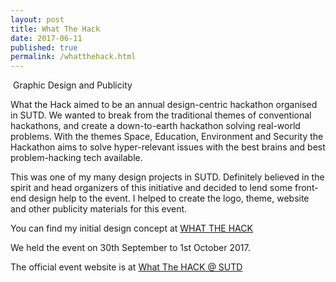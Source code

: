 ```yaml
---
layout: post
title: What The Hack
date: 2017-06-11
published: true
permalink: /whatthehack.html
---
```


<span class="image featured"><img src="{{ site.baseurl }}/images/pic03.jpg" alt=""></span>
Graphic Design and Publicity

What the Hack aimed to be an annual design-centric hackathon organised in SUTD. We wanted to break from the traditional themes of conventional hackathons, and create a down-to-earth hackathon solving real-world problems. With the themes Space, Education, Environment and Security the Hackathon aims to solve hyper-relevant issues with the best brains and best problem-hacking tech available.

This was one of my many design projects in SUTD. Definitely believed in the spirit and head organizers of this initiative and decided to lend some front-end design help to the event. I helped to create the logo, theme, website and other publicity materials for this event.

You can find my initial design concept at [WHAT THE HACK](https://ryannsj.github.io/wth/)

We held the event on 30th September to 1st October 2017.

The official event website is at [What The HACK @ SUTD](http://www.sutdwth.com/)
